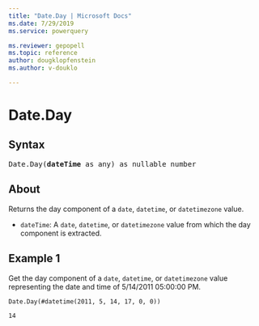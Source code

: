 ```yaml
---
title: "Date.Day | Microsoft Docs"
ms.date: 7/29/2019
ms.service: powerquery

ms.reviewer: gepopell
ms.topic: reference
author: dougklopfenstein
ms.author: v-douklo

---
```

# Date.Day

## Syntax

<pre>
Date.Day(<b>dateTime</b> as any) as nullable number
</pre>
  
## About  
Returns the day component of a `date`, `datetime`, or `datetimezone` value. <ul> <li><code>dateTime</code>: A <code>date</code>, <code>datetime</code>, or <code>datetimezone</code> value from which the day component is extracted.</li> </ul>

## Example 1
Get the day component of a `date`, `datetime`, or `datetimezone` value representing the date and time of 5/14/2011 05:00:00 PM.

```powerquery-m
Date.Day(#datetime(2011, 5, 14, 17, 0, 0))
```

`14`